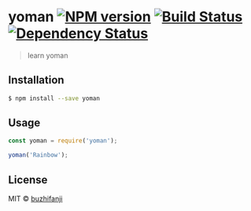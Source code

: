 # yoman [![NPM version][npm-image]][npm-url] [![Build Status][travis-image]][travis-url] [![Dependency Status][daviddm-image]][daviddm-url]
> learn yoman

## Installation

```sh
$ npm install --save yoman
```

## Usage

```js
const yoman = require('yoman');

yoman('Rainbow');
```
## License

MIT © [buzhifanji]()


[npm-image]: https://badge.fury.io/js/yoman.svg
[npm-url]: https://npmjs.org/package/yoman
[travis-image]: https://travis-ci.com/Buzhifanji/yoman.svg?branch=master
[travis-url]: https://travis-ci.com/Buzhifanji/yoman
[daviddm-image]: https://david-dm.org/Buzhifanji/yoman.svg?theme=shields.io
[daviddm-url]: https://david-dm.org/Buzhifanji/yoman
